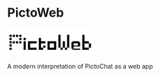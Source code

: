 # PictoWeb

[<img src="client/public/assets/pictoweb.png" width="200"/>](./public/assets/picto-sized-bg.png)

A modern interpretation of PictoChat as a web app
